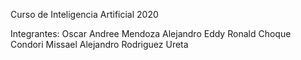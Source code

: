 Curso de Inteligencia Artificial 2020

Integrantes:
Oscar Andree Mendoza Alejandro
Eddy Ronald Choque Condori
Missael Alejandro Rodriguez Ureta
